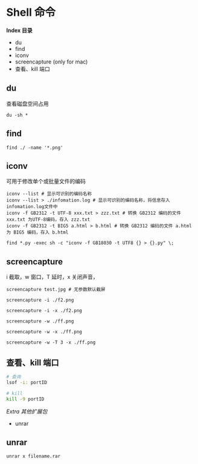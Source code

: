 # Shell 命令


**Index 目录**

* du
* find
* iconv
* screencapture (only for mac)
* 查看、kill 端口


## du

查看磁盘空间占用

```shell
du -sh *
```


## find

```shell
find ./ -name '*.png'
```


## iconv

可用于修改单个或批量文件的编码

```shell
iconv --list # 显示可识别的编码名称
iconv --list > ./infomation.log # 显示可识别的编码名称，将信息存入infomation.log文件中
iconv -f GB2312 -t UTF-8 xxx.txt > zzz.txt # 转换 GB2312 编码的文件 xxx.txt 为UTF-8编码，存入 zzz.txt
iconv -f GB2312 -t BIG5 a.html > b.html # 转换 GB2312 编码的文件 a.html 为 BIG5 编码，存入 b.html

find *.py -exec sh -c "iconv -f GB18030 -t UTF8 {} > {}.py" \;
```


## screencapture

i 截取，w 窗口，T 延时，x 关闭声音，


```shell
screencapture test.jpg # 无参数默认截屏

screencapture -i ./f2.png

screencapture -i -x ./f2.png

screencapture -w ./ff.png

screencapture -w -x ./ff.png

screencapture -w -T 3 -x ./ff.png
```

## 查看、kill 端口

```sh
# 查询
lsof -i: portID

# kill
kill -9 portID
```


*Extra 其他扩展包*

* unrar


## unrar

```shell
unrar x filename.rar
```